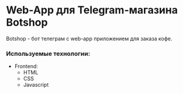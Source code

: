 # Web-App для Telegram-магазина Botshop

Botshop - бот телеграм с web-app приложением для заказа кофе.

### Используемые технологии:
* Frontend:
  + HTML
  + CSS
  + Javascript




